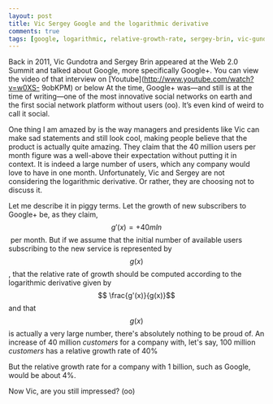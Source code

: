 ```yaml
---
layout: post
title: Vic Sergey Google and the logarithmic derivative
comments: true
tags: [google, logarithmic, relative-growth-rate, sergey-brin, vic-gundotra]
---
```


Back in 2011, Vic Gundotra and Sergey Brin appeared at the Web 2.0 Summit and
talked about Google, more specifically Google+. 
You can view the video of that
interview on [Youtube](http://www.youtube.com/watch?v=w0XS-
9obKPM) or below  At the time, Google+ was—and still is at the time of writing—one of
the most innovative social networks on earth and the first social network
platform without users (oo). It’s even kind of weird to call it social. 

One
thing I am amazed by is the way managers and presidents like Vic can make sad
statements and still look cool, making people believe that the product is
actually quite amazing.  They claim that the 40 million users per month figure
was a well-above their expectation without putting it in context. It is indeed
a large number of users, which any company would love to have in one month.
Unfortunately, Vic and Sergey are not considering the logarithmic derivative.
Or rather, they are choosing not to discuss it. 

Let me describe it in piggy
terms. Let the growth of new subscribers to Google+ be, as they claim, $$ 
g'(x)=+40mln$$ per month. But if we assume that the initial number of available
users subscribing to the new service is represented by $$ g(x)$$, that the
relative rate of growth should be computed according to the logarithmic
derivative given by $$ \frac{g'(x)}{g(x)}$$ and that $$ g(x)$$ is
actually a very large number, there's absolutely nothing to be proud of. An
increase of 40 million _customers_ for a company with, let's say, 100 million
_customers_ has a relative growth rate of 40% 

But the relative growth rate for
a company with 1 billion, such as Google, would be about 4%. 

Now Vic, are you still impressed? (oo) 

